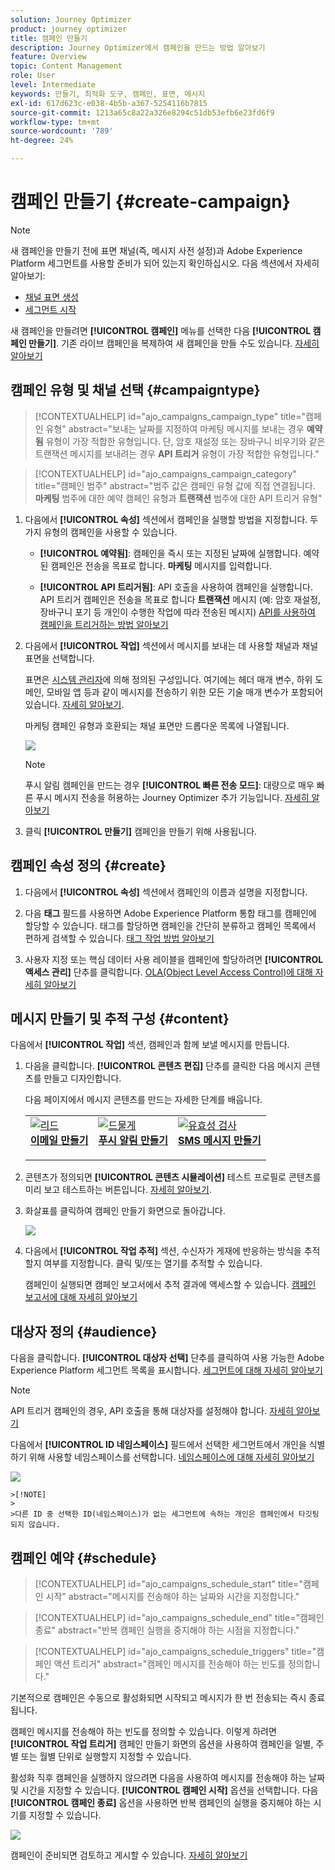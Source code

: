 ```yaml
---
solution: Journey Optimizer
product: journey optimizer
title: 캠페인 만들기
description: Journey Optimizer에서 캠페인을 만드는 방법 알아보기
feature: Overview
topic: Content Management
role: User
level: Intermediate
keywords: 만들기, 최적화 도구, 캠페인, 표면, 메시지
exl-id: 617d623c-e038-4b5b-a367-5254116b7815
source-git-commit: 1213a65c8a22a326e8294c51db53efb6e23fd6f9
workflow-type: tm+mt
source-wordcount: '789'
ht-degree: 24%

---
```


# 캠페인 만들기 {#create-campaign}

>[!NOTE]
>
>새 캠페인을 만들기 전에 표면 채널(즉, 메시지 사전 설정)과 Adobe Experience Platform 세그먼트를 사용할 준비가 되어 있는지 확인하십시오. 다음 섹션에서 자세히 알아보기:
>
>* [채널 표면 생성](../configuration/channel-surfaces.md)
>* [세그먼트 시작](../segment/about-segments.md)

새 캠페인을 만들려면 **[!UICONTROL 캠페인]** 메뉴를 선택한 다음 **[!UICONTROL 캠페인 만들기]**. 기존 라이브 캠페인을 복제하여 새 캠페인을 만들 수도 있습니다. [자세히 알아보기](modify-stop-campaign.md#duplicate)

## 캠페인 유형 및 채널 선택 {#campaigntype}

>[!CONTEXTUALHELP]
>id="ajo_campaigns_campaign_type"
>title="캠페인 유형"
>abstract="보내는 날짜를 지정하여 마케팅 메시지를 보내는 경우 **예약됨** 유형이 가장 적합한 유형입니다. 단, 암호 재설정 또는 장바구니 비우기와 같은 트랜잭션 메시지를 보내려는 경우 **API 트리거** 유형이 가장 적합한 유형입니다."

>[!CONTEXTUALHELP]
>id="ajo_campaigns_campaign_category"
>title="캠페인 범주"
>abstract="범주 값은 캠페인 유형 값에 직접 연결됩니다. **마케팅** 범주에 대한 예약 캠페인 유형과 **트랜잭션** 범주에 대한 API 트리거 유형"

1. 다음에서 **[!UICONTROL 속성]** 섹션에서 캠페인을 실행할 방법을 지정합니다. 두 가지 유형의 캠페인을 사용할 수 있습니다.

   * **[!UICONTROL 예약됨]**: 캠페인을 즉시 또는 지정된 날짜에 실행합니다. 예약된 캠페인은 전송을 목표로 합니다. **마케팅** 메시지를 입력합니다.

   * **[!UICONTROL API 트리거됨]**: API 호출을 사용하여 캠페인을 실행합니다. API 트리거 캠페인은 전송을 목표로 합니다 **트랜잭션** 메시지 (예: 암호 재설정, 장바구니 포기 등 개인이 수행한 작업에 따라 전송된 메시지) [API를 사용하여 캠페인을 트리거하는 방법 알아보기](api-triggered-campaigns.md)

1. 다음에서 **[!UICONTROL 작업]** 섹션에서 메시지를 보내는 데 사용할 채널과 채널 표면을 선택합니다.

   표면은 [시스템 관리자](../start/path/administrator.md)에 의해 정의된 구성입니다. 여기에는 헤더 매개 변수, 하위 도메인, 모바일 앱 등과 같이 메시지를 전송하기 위한 모든 기술 매개 변수가 포함되어 있습니다. [자세히 알아보기](../configuration/channel-surfaces.md).

   마케팅 캠페인 유형과 호환되는 채널 표면만 드롭다운 목록에 나열됩니다.

   ![](assets/create-campaign-action.png)

   >[!NOTE]
   >
   >푸시 알림 캠페인을 만드는 경우 **[!UICONTROL 빠른 전송 모드]**: 대량으로 매우 빠른 푸시 메시지 전송을 허용하는 Journey Optimizer 추가 기능입니다. [자세히 알아보기](../push/create-push.md#rapid-delivery)

1. 클릭 **[!UICONTROL 만들기]** 캠페인을 만들기 위해 사용됩니다.

## 캠페인 속성 정의 {#create}

1. 다음에서 **[!UICONTROL 속성]** 섹션에서 캠페인의 이름과 설명을 지정합니다.

   <!--To test the content of your message, toggle the **[!UICONTROL Content experiment]** option on. This allows you to test multiple variables of a delivery on populations samples, in order to define which treatment has the biggest impact on the targeted population.[Learn more about content experiment](../campaigns/content-experiment.md).-->

1. 다음 **태그** 필드를 사용하면 Adobe Experience Platform 통합 태그를 캠페인에 할당할 수 있습니다. 태그를 할당하면 캠페인을 간단히 분류하고 캠페인 목록에서 편하게 검색할 수 있습니다. [태그 작업 방법 알아보기](../start/search-filter-categorize.md#tags)

1. 사용자 지정 또는 핵심 데이터 사용 레이블을 캠페인에 할당하려면 **[!UICONTROL 액세스 관리]** 단추를 클릭합니다. [OLA(Object Level Access Control)에 대해 자세히 알아보기](../administration/object-based-access.md)

## 메시지 만들기 및 추적 구성 {#content}

다음에서 **[!UICONTROL 작업]** 섹션, 캠페인과 함께 보낼 메시지를 만듭니다.

1. 다음을 클릭합니다. **[!UICONTROL 콘텐츠 편집]** 단추를 클릭한 다음 메시지 콘텐츠를 만들고 디자인합니다.

   다음 페이지에서 메시지 콘텐츠를 만드는 자세한 단계를 배웁니다.

   <table style="table-layout:fixed">
    <tr style="border: 0;">
    <td>
    <a href="../email/create-email.md">
    <img alt="리드" src="../assets/do-not-localize/email.jpg">
    </a>
    <div><a href="../email/create-email.md"><strong>이메일 만들기</strong>
    </div>
    <p>
    </td>
    <td>
    <a href="../push/create-push.md">
      <img alt="드물게" src="../assets/do-not-localize/push.jpg">
    </a>
    <div>
    <a href="../push/create-push.md"><strong>푸시 알림 만들기</strong></a>
    </div>
    <p>
    </td>
    <td>
    <a href="../sms/create-sms.md">
      <img alt="유효성 검사" src="../assets/do-not-localize/sms.jpg">
    </a>
    <div>
    <a href="../sms/create-sms.md"><strong>SMS 메시지 만들기</strong></a>
    </div>
    <p>
    </td>
    </tr>
    </table>

1. 콘텐츠가 정의되면 **[!UICONTROL 콘텐츠 시뮬레이션]** 테스트 프로필로 콘텐츠를 미리 보고 테스트하는 버튼입니다. [자세히 알아보기](../email/preview.md).

1. 화살표를 클릭하여 캠페인 만들기 화면으로 돌아갑니다.

   ![](assets/create-campaign-design.png)

1. 다음에서 **[!UICONTROL 작업 추적]** 섹션, 수신자가 게재에 반응하는 방식을 추적할지 여부를 지정합니다. 클릭 및/또는 열기를 추적할 수 있습니다.

   캠페인이 실행되면 캠페인 보고서에서 추적 결과에 액세스할 수 있습니다. [캠페인 보고서에 대해 자세히 알아보기](../reports/campaign-global-report.md)

## 대상자 정의 {#audience}

다음을 클릭합니다. **[!UICONTROL 대상자 선택]** 단추를 클릭하여 사용 가능한 Adobe Experience Platform 세그먼트 목록을 표시합니다. [세그먼트에 대해 자세히 알아보기](../segment/about-segments.md)

>[!NOTE]
>
>API 트리거 캠페인의 경우, API 호출을 통해 대상자를 설정해야 합니다. [자세히 알아보기](api-triggered-campaigns.md)

다음에서 **[!UICONTROL ID 네임스페이스]** 필드에서 선택한 세그먼트에서 개인을 식별하기 위해 사용할 네임스페이스를 선택합니다. [네임스페이스에 대해 자세히 알아보기](../event/about-creating.md#select-the-namespace)

![](assets/create-campaign-namespace.png)

    >[!NOTE]
    >
    >다른 ID 중 선택한 ID(네임스페이스)가 없는 세그먼트에 속하는 개인은 캠페인에서 타깃팅되지 않습니다.

<!--If you are are creating an API-triggered campaign, the **[!UICONTROL cURL request]** section allows you to retrieve the **[!UICONTROL Campaign ID]** to use in the API call. [Learn more](api-triggered-campaigns.md)-->

## 캠페인 예약 {#schedule}

>[!CONTEXTUALHELP]
>id="ajo_campaigns_schedule_start"
>title="캠페인 시작"
>abstract="메시지를 전송해야 하는 날짜와 시간을 지정합니다."

>[!CONTEXTUALHELP]
>id="ajo_campaigns_schedule_end"
>title="캠페인 종료"
>abstract="반복 캠페인 실행을 중지해야 하는 시점을 지정합니다."

>[!CONTEXTUALHELP]
>id="ajo_campaigns_schedule_triggers"
>title="캠페인 액션 트리거"
>abstract="캠페인 메시지를 전송해야 하는 빈도를 정의합니다."

기본적으로 캠페인은 수동으로 활성화되면 시작되고 메시지가 한 번 전송되는 즉시 종료됩니다.

캠페인 메시지를 전송해야 하는 빈도를 정의할 수 있습니다. 이렇게 하려면 **[!UICONTROL 작업 트리거]** 캠페인 만들기 화면의 옵션을 사용하여 캠페인을 일별, 주별 또는 월별 단위로 실행할지 지정할 수 있습니다.

활성화 직후 캠페인을 실행하지 않으려면 다음을 사용하여 메시지를 전송해야 하는 날짜 및 시간을 지정할 수 있습니다. **[!UICONTROL 캠페인 시작]** 옵션을 선택합니다. 다음 **[!UICONTROL 캠페인 종료]** 옵션을 사용하면 반복 캠페인의 실행을 중지해야 하는 시기를 지정할 수 있습니다.

![](assets/create-campaign-schedule.png)

캠페인이 준비되면 검토하고 게시할 수 있습니다. [자세히 알아보기](review-activate-campaign.md)
